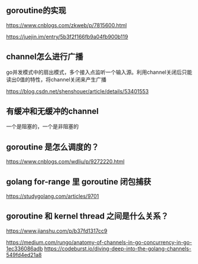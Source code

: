## goroutine的实现
https://www.cnblogs.com/zkweb/p/7815600.html

https://juejin.im/entry/5b3f2f166fb9a04fb900b119

## channel怎么进行广播
go并发模式中的扇出模式，多个接入点监听一个输入源。利用channel关闭后只能读出0值的特性，将channel关闭来产生广播

https://blog.csdn.net/shenshouer/article/details/53401553

## 有缓冲和无缓冲的channel
一个是阻塞的，一个是非阻塞的

## goroutine 是怎么调度的？
https://www.cnblogs.com/wdliu/p/9272220.html

## golang for-range 里 goroutine 闭包捕获
https://studygolang.com/articles/9701

## goroutine 和 kernel thread 之间是什么关系？
https://www.jianshu.com/p/b37fd1317cc9

https://medium.com/rungo/anatomy-of-channels-in-go-concurrency-in-go-1ec336086adb
https://codeburst.io/diving-deep-into-the-golang-channels-549fd4ed21a8
